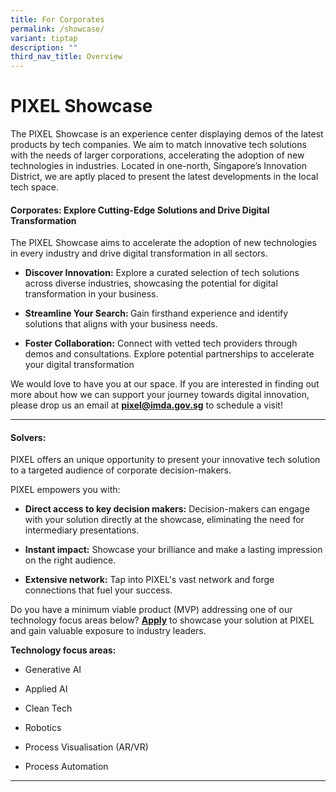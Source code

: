```yaml
---
title: For Corporates
permalink: /showcase/
variant: tiptap
description: ""
third_nav_title: Overview
---
```

<h1>PIXEL Showcase</h1>
<p></p>
<p>The PIXEL Showcase is an experience center displaying demos of the latest
products by tech companies. We aim to match innovative tech solutions with
the needs of larger corporations, accelerating the adoption of new technologies
in industries. Located in one-north, Singapore’s Innovation District, we
are aptly placed to present the latest developments in the local tech space.</p>
<p></p>
<h4>Corporates: Explore Cutting-Edge Solutions and Drive Digital Transformation</h4>
<p>The PIXEL Showcase aims to accelerate the adoption of new technologies
in every industry and drive digital transformation in all sectors.</p>
<ul data-tight="true" class="tight">
<li>
<p><strong>Discover Innovation:</strong> Explore a curated selection of tech
solutions across diverse industries, showcasing the potential for digital
transformation in your business.</p>
</li>
<li>
<p><strong>Streamline Your Search: </strong>Gain firsthand experience and
identify solutions that aligns with your business needs.</p>
</li>
<li>
<p><strong>Foster Collaboration:</strong> Connect with vetted tech providers
through demos and consultations. Explore potential partnerships to accelerate
your digital transformation</p>
</li>
</ul>
<p></p>
<p>We would love to have you at our space. If you are interested in finding
out more about how we can support your journey towards digital innovation,
please drop us an email at <strong><a href="mailto:pixel@imda.gov.sg" rel="noopener noreferrer nofollow" target="_blank">pixel@imda.gov.sg</a></strong> to
schedule a visit!</p>
<p></p>
<hr>
<h4>Solvers:</h4>
<p>PIXEL offers an unique opportunity to present your innovative tech solution
to a targeted audience of corporate decision-makers.</p>
<p>PIXEL empowers you with:</p>
<ul data-tight="true" class="tight">
<li>
<p><strong>Direct access to key decision makers:</strong> Decision-makers
can engage with your solution directly at the showcase, eliminating the
need for intermediary presentations.</p>
</li>
<li>
<p><strong>Instant impact:</strong> Showcase your brilliance and make a lasting
impression on the right audience.</p>
</li>
<li>
<p><strong>Extensive network:</strong> Tap into PIXEL's vast network and forge
connections that fuel your success.</p>
</li>
</ul>
<p>Do you have a minimum viable product (MVP) addressing one of our technology
focus areas below? <strong><a href="https://go.gov.sg/showcaseform" rel="noopener noreferrer nofollow" target="_blank">Apply</a></strong> to
showcase your solution at PIXEL and gain valuable exposure to industry
leaders.</p>
<p></p>
<p><strong>Technology focus areas:</strong>
</p>
<ul data-tight="true" class="tight">
<li>
<p>Generative AI</p>
</li>
<li>
<p>Applied AI</p>
</li>
<li>
<p>Clean Tech</p>
</li>
<li>
<p>Robotics</p>
</li>
<li>
<p>Process Visualisation (AR/VR)</p>
</li>
<li>
<p>Process Automation</p>
</li>
</ul>
<hr>
<p></p>